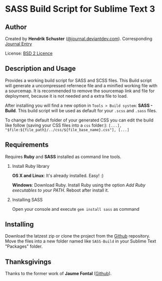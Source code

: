 SASS Build Script for Sublime Text 3
====================================

Author
------

Created by **Hendrik Schuster** ([@journal.deviantdev.com](http://www.journal.deviantdev.com)).
Corresponding [Journal Entry](http://www.journal.deviantdev.com/sublime-text-build-system-sass)

License: [BSD 2 Licence](http://opensource.org/licenses/BSD-2-Clause)

Description and Usage
-----------

Provides a working build script for SASS and SCSS files. This Build script will generate a uncompressed refernece file and a minified working file with a sourcemap. It is recommended to remove the sourcemap link and file for deployment, because it is not needed and a extra file to load.

After installing you will find a new option in `Tools > Build system`: **SASS - Build**. This build script will be used as default for your `.scss` and `.sass` files.

To change the default folder of your generated CSS you can edit the build like follow (saving your CSS files into a `css` folder:):
`[...], "$file:${file_path}/../css/${file_base_name}.css"], [...]`

Requirements
-------------

Requires **Ruby** and **SASS** installed as command line tools.

1. Install Ruby library

	**OS X and Linux**: It's already installed. Easy! :)

	**Windows**: Download Ruby. Install Ruby using the option *Add Ruby executables to your PATH*. Reboot after install it.

2. Installing SASS

	Open your console and execute `gem install sass` as command


Installing
-------------

Download the latzest zip or clone the project from the [Github](https://github.com/DeviantDev-Dev/SASS-SCSS-Build-for-Sublime-Text) repository. Move the files into a new folder named like `SASS-Build` in your Sublime Text "Packages" folder.

Thanksgivings
----------------

Thanks to the former work of **Jaume Fontal** ([Github](https://github.com/jaumefontal/SASS-Build-SublimeText2)).

